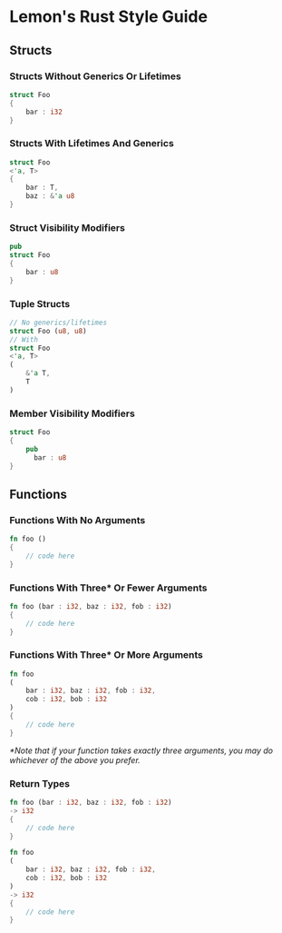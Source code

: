 # Lemon's Rust Style Guide

## Structs

### Structs Without Generics Or Lifetimes

```rs
struct Foo
{
    bar : i32
}
```

### Structs With Lifetimes And Generics

```rs
struct Foo
<'a, T>
{
    bar : T,
    baz : &'a u8
}
```

### Struct Visibility Modifiers

```rs
pub
struct Foo
{
    bar : u8
}
```

### Tuple Structs

```rs
// No generics/lifetimes
struct Foo (u8, u8)
// With
struct Foo
<'a, T>
(
    &'a T,
    T
)
```

### Member Visibility Modifiers

```rs
struct Foo
{
    pub
      bar : u8
}
```

## Functions

### Functions With No Arguments
```rs
fn foo ()
{
    // code here
}
```

### Functions With Three\* Or Fewer Arguments

```rs
fn foo (bar : i32, baz : i32, fob : i32)
{
    // code here
}
```

### Functions With Three\* Or More Arguments

```rs
fn foo
(
    bar : i32, baz : i32, fob : i32,
    cob : i32, bob : i32
)
{
    // code here
}
```

*\*Note that if your function takes exactly three arguments, you may do whichever
of the above you prefer.*

### Return Types

```rs
fn foo (bar : i32, baz : i32, fob : i32)
-> i32
{
    // code here
}
```

```rs
fn foo
(
    bar : i32, baz : i32, fob : i32,
    cob : i32, bob : i32
)
-> i32
{
    // code here
}
```
